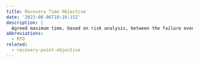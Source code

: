 ```yaml
---
title: Recovery Time Objective
date: '2023-08-06T10:10:15Z'
description: |
  Agreed maximum time, based on risk analysis, between the failure event and the restoration of operations.
abbreviations:
  - RTO
related:
  - recovery-point-objective
---
```

